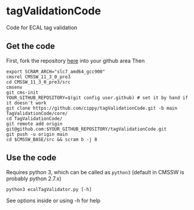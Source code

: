 # tagValidationCode
Code for ECAL tag validation

## Get the code

First, fork the repository [here](https://github.com/cippy/tagValidationCode) into your github area
Then
```
export SCRAM_ARCH="slc7_amd64_gcc900"
cmsrel CMSSW_11_3_0_pre3
cd CMSSW_11_3_0_pre3/src
cmsenv
git cms-init
YOUR_GITHUB_REPOSITORY=$(git config user.github) # set it by hand if it doesn't work
git clone https://github.com/cippy/tagValidationCode.git -b main TagValidationCode/core/
cd TagValidationCode/
git remote add origin git@github.com:$YOUR_GITHUB_REPOSITORY/tagValidationCode.git
git push -u origin main
cd $CMSSW_BASE/src && scram b -j 8
```

## Use the code

Requires python 3, which can be called as `python3` (default in CMSSW is probably python 2.7.x)
```
python3 ecalTagValidator.py [-h]
```
See options inside or using -h for help

